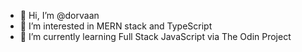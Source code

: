 - 👋 Hi, I’m @dorvaan
- 👀 I’m interested in MERN stack and TypeScript
- 🌱 I’m currently learning Full Stack JavaScript via The Odin Project
<!---
dorvaan/dorvaan is a ✨ special ✨ repository because its `README.md` (this file) appears on your GitHub profile.
You can click the Preview link to take a look at your changes.
--->
